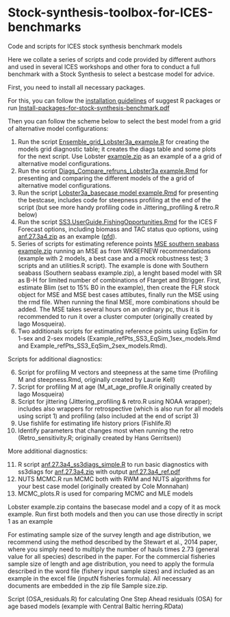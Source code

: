 # Stock-synthesis-toolbox-for-ICES-benchmarks
Code and scripts for ICES stock synthesis benchmark models

Here we collate a series of scripts and code provided by different authors and used in several ICES workshops and other fora to conduct a full benchmark with a Stock Synthesis to select a bestcase model for advice. 

First, you need to install all necessary packages. 

For this, you can follow the [installation guidelines](https://github.com/akatan999/Stock-synthesis-toolbox-for-ICES-benchmarks/blob/main/Pdf/Install-packages-for-stock-synthesis-benchmark.pdf) of suggest R packages or run [Install-packages-for-stock-synthesis-benchmark.pdf](https://github.com/akatan999/Stock-synthesis-toolbox-for-ICES-benchmarks/blob/main/Rmd/Install%20packages%20for%20stock%20synthesis%20benchmark.Rmd)

Then you can follow the scheme below to select the best model from a grid of alternative model configurations:

1.	Run the script [Ensemble_grid_Lobster3a_example.R](https://github.com/akatan999/Stock-synthesis-toolbox-for-ICES-benchmarks/blob/main/Scripts/Ensemble_grid_Lobster3a%20example.R) for creating the models grid diagnostic table; it creates the diags table and some plots for the next script. Use Lobster [example.zip](https://github.com/akatan999/Stock-synthesis-toolbox-for-ICES-benchmarks/blob/Data/main/Lobster_example.zip) as an example of a a grid of alternative model configurations.
2.	Run the script [Diags_Compare_refruns_Lobster3a example.Rmd](https://github.com/akatan999/Stock-synthesis-toolbox-for-ICES-benchmarks/blob/main/Rmd/Diags_Compare_refruns_Lobster3a%20example.Rmd) for presenting and comparing the different models of the a grid of alternative model configurations. 
3.	Run the script [Lobster3a_basecase model example.Rmd](https://github.com/akatan999/Stock-synthesis-toolbox-for-ICES-benchmarks/blob/main/Rmd/Lobster3a_basecase%20model%20example.Rmd) for presenting the bestcase, includes code for steepness profiling at the end of the script (but see more handy profiling code in Jittering_profiling & retro.R below) 
4.	Run the script [SS3.UserGuide.FishingOpportunities.Rmd](https://github.com/akatan999/Stock-synthesis-toolbox-for-ICES-benchmarks/blob/main/Rmd/SS3.UserGuide.FishingOpportunities.Rmd) for the ICES F Forecast options, including biomass and TAC status quo options, using [anf.27.3a4.zip](https://github.com/akatan999/Stock-synthesis-toolbox-for-ICES-benchmarks/blob/main/Data/anf.27.3a4.zip) as an example ([pfd](https://github.com/akatan999/Stock-synthesis-toolbox-for-ICES-benchmarks/blob/main/Pdf/SS3.UserGuide.FishingOpportunities.pdf)).
5.  Series of scripts for estimating reference points [MSE southern seabass example.zip](https://github.com/akatan999/Stock-synthesis-toolbox-for-ICES-benchmarks/blob/main/Reference_points/MSE_southern%20seabass%20example.zip) running an MSE as from WKREFNEW recommendations (example with 2 models, a best case and a mock robustness test; 3 scripts and an utilities.R script). The example is done with Southern seabass (Southern seabass example.zip), a lenght based model with SR as B-H for limited number of combinations of Ftarget and Btrigger. First, estimate Blim (set to 15% B0 in the example), then create the FLR stock object for MSE and MSE best cases attibutes, finally run the MSE using the rmd file. When running the final MSE, more combinations should be added. The MSE takes several hours on an ordinary pc, thus it is recommended to run it over a cluster computer (originally created by Iago Mosqueira).
6.  Two additionals scripts for estimating reference points using EqSim for 1-sex and 2-sex models (Example_refPts_SS3_EqSim_1sex_models.Rmd and Example_refPts_SS3_EqSim_2sex_models.Rmd).

Scripts for additional diagnostics: 

6.	Script for profiling M vectors and steepness at the same time (Profiling M and steepness.Rmd, originally created by Laurie Kell)
7.	Script for profiling M at age (M_at_age_profile.R originally created by Iago Mosqueira)
8.	Script for jittering (Jittering_profiling & retro.R using NOAA wrapper); includes also wrappers for retrospective (which is also run for all models using script 1) and profiling (also included at the end of script 3)
9.	Use fishlife for estimating life history priors (Fishlife.R)
10.	Identify parameters that changes most when running the retro (Retro_sensitivity.R; originally created by Hans Gerritsen))

More additional diagnostics: <br>

11.  R script  [anf.27.3a4_ss3diags_simple.R](https://github.com/akatan999/Stock-synthesis-toolbox-for-ICES-benchmarks/blob/main/Scripts/anf.27.3a4_ss3diags_simple.R) to run basic diagnostics with ss3diags for [anf.27.3a4.zip](https://github.com/akatan999/Stock-synthesis-toolbox-for-ICES-benchmarks/blob/main/Data/anf.27.3a4.zip) with output [anf.27.3a4_ref.pdf](https://github.com/akatan999/Stock-synthesis-toolbox-for-ICES-benchmarks/blob/main/Pdf/anf.27.3a4_ref.pdf)
12.  NUTS MCMC.R run MCMC both with RWM and NUTS algorithms for your best case model (originally created by Cole Monnahan)
13.  MCMC_plots.R is used for comparing MCMC and MLE models

Lobster example.zip contains the basecase model and a copy of it as mock example. Run first both models and then you can use those directly in script 1 as an example

For estimating sample size of the survey length and age distribution, we recommend using the method described by the Stewart et al., 2014 paper, where you simply need to multiply the number of hauls times 2.73  (general value for all species) described in the paper. For the commercial fisheries sample size of length and age distribution, you need to apply the formula described in the word file (fishery input sample sizes) and included as an example in the excel file (inputN fisheries formula). All necessary documents are embedded in the zip file Sample size.zip.

Script (OSA_residuals.R) for calculating One Step Ahead residuals (OSA) for age based models (example with Central Baltic herring.RData)


